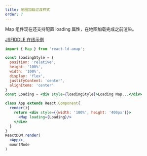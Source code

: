 ```yaml
---
title: 地图加载过渡样式
order: 7
---
```


Map 组件现在还支持配置 loading 属性，在地图加载完成之前渲染。

[JSFIDDLE 在线示例](https://jsfiddle.net/ioslh/y9cv20cv/3/)

```jsx
import { Map } from 'react-ld-amap';

const loadingStyle = {
  position: 'relative',
  height: '100%',
  width: '100%',
  display: 'flex',
  justifyContent: 'center',
  alignItems: 'center'
}
const Loading = <div style={loadingStyle}>Loading Map...</div>

class App extends React.Component{
  render(){
    return <div style={{width: '100%', height: '400px'}}>
      <Map loading={Loading}/>
    </div>
  }
}
ReactDOM.render(
  <App/>,
  mountNode
)
```
